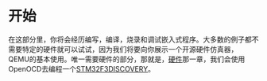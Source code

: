 # 开始
在这部分里，你将会经历编写，编译，烧录和调试嵌入式程序。大多数的例子都不需要特定的硬件就可以试试，因为我们将要向你展示一个开源硬件仿真器，QEMU的基本使用。唯一需要硬件的部分，那就是，[硬件](./hardware.md)那一章，我们会使用OpenOCD去编程一个[STM32F3DISCOVERY]。

[STM32F3DISCOVERY]: http://www.st.com/en/evaluation-tools/stm32f3discovery.html
